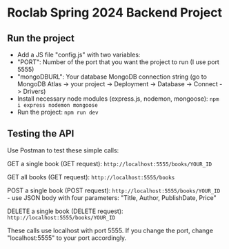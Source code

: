 # Roclab Spring 2024 Backend Project

## Run the project

 - Add a JS file "config.js" with two variables:
 - "PORT": Number of the port that you want the project to run (I use port 5555)
 - "mongoDBURL": Your database MongoDB connection string (go to MongoDB Atlas -> your project -> Deployment -> Database -> Connect -> Drivers)
 - Install necessary node modules (express.js, nodemon, mongoose):
  `npm i express nodemon mongoose` 
 - Run the project: 
  `npm run dev` 

## Testing the API
Use Postman to test these simple calls:

GET a single book (GET request): `http://localhost:5555/books/YOUR_ID`

GET all books (GET request):  `http://localhost:5555/books`

POST a single book (POST request): `http://localhost:5555/books/YOUR_ID` - use JSON body with four parameters: "Title, Author, PublishDate, Price"

DELETE a single book (DELETE request): `http://localhost:5555/books/YOUR_ID`

These calls use localhost with port 5555. If you change the port, change "localhost:5555" to your port accordingly.
